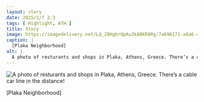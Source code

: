```yaml
---
layout: story
date: 2025/2/7 2:3
tags: [ Highlight, ATH ]
title: Story
image: https://imagedelivery.net/LQ_Z8HgbrQpAu3k88KR0Rg/7a696171-a8a6-4110-2cc3-831f3c885400/public
caption: |
  [Plaka Neighborhood]
alt: |
  A photo of resturants and shops in Plaka, Athens, Greece. There’s a cable car line in the distance!
---
```



![A photo of resturants and shops in Plaka, Athens, Greece. There’s a cable car line in the distance!](https://imagedelivery.net/LQ_Z8HgbrQpAu3k88KR0Rg/7a696171-a8a6-4110-2cc3-831f3c885400/public)

[Plaka Neighborhood]

